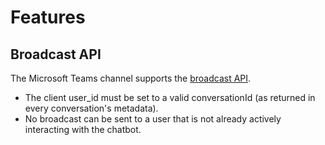 # Features

## Broadcast API

The Microsoft Teams channel supports the [broadcast API](../../api/broadcasts-api.md).

* The client user\_id must be set to a valid conversationId \(as returned in every conversation's metadata\).
* No broadcast can be sent to a user that is not already actively interacting with the chatbot.

